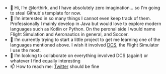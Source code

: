 - 👋 Hi, I’m @lorthirk, and I have absolutely zero imagination... so I'm going to steal Github's template for now.
- 👀 I’m interested in so many things I cannot even keep track of them. Professionally I mainly develop in Java but would love to explore modern languages such as Kotlin or Python. On the peronal side I would name Flight Simulation and Aeronautics in general, and Soccer. 
- 🌱 I’m currently trying to start a little project to get me learning one of the languages mentioned above. I wish it involved [DCS](https://www.digitalcombatsimulator.com), the Flight Simulator I use the most.
- 💞️ I’m looking to collaborate on everything involved DCS (again!) or whatever I find equally interesting
- 📫 How to reach me: [Twitter](https://twitter.com/lorthirk) should be fine

<!---
lorthirk/lorthirk is a ✨ special ✨ repository because its `README.md` (this file) appears on your GitHub profile.
You can click the Preview link to take a look at your changes.
--->
